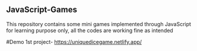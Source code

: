 ## JavaScript-Games
This repository contains some mini games implemented through JavaScript for learning purpose only, all the codes are working fine as intended

#Demo
1st project- https://uniquedicegame.netlify.app/
